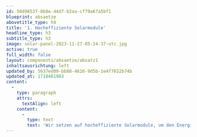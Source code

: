 ```yaml
---
id: 50d98537-8b8e-44d7-b2aa-cf79a67a5bf1
blueprint: absaetze
abovetitle_type: h4
title: '1. Hocheffiziente Solarmodule'
headline_type: h3
subtitle_type: h3
image: solar-panel-2023-11-27-05-24-37-utc.jpg
active: true
full_width: false
layout: components/absaetze/absatz1
inhaltsausrichtung: left
updated_by: 5637ed09-bb88-4616-9d5b-1e4f7652b74b
updated_at: 1710481983
content:
  -
    type: paragraph
    attrs:
      textAlign: left
    content:
      -
        type: text
        text: 'Wir setzen auf hocheffiziente Solarmodule, um den Energieertrag Ihrer Anlage zu maximieren. Die Auswahl modernster Technologien ist entscheidend, um auch bei begrenztem Platz auf dem Balkon optimale Ergebnisse zu erzielen.'
---
```

